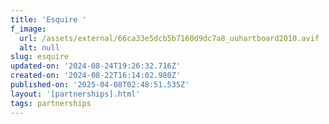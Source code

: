 ```yaml
---
title: 'Esquire '
f_image:
  url: /assets/external/66ca33e5dcb5b7160d9dc7a8_uuhartboard2010.avif
  alt: null
slug: esquire
updated-on: '2024-08-24T19:26:32.716Z'
created-on: '2024-08-22T16:14:02.980Z'
published-on: '2025-04-08T02:48:51.535Z'
layout: '[partnerships].html'
tags: partnerships
---
```



